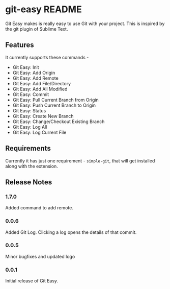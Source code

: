 # git-easy README

Git Easy makes is really easy to use Git with your project. This is inspired by the git plugin of Sublime Text.

## Features

It currently supports these commands -

 - Git Easy: Init
 - Git Easy: Add Origin
 - Git Easy: Add Remote
 - Git Easy: Add File/Directory
 - Git Easy: Add All Modified
 - Git Easy: Commit
 - Git Easy: Pull Current Branch from Origin
 - Git Easy: Push Current Branch to Origin
 - Git Easy: Status
 - Git Easy: Create New Branch
 - Git Easy: Change/Checkout Existing Branch
 - Git Easy: Log All
 - Git Easy: Log Current File

## Requirements

Currently it has just one requirement - `simple-git`, that will get installed along with the extension.

## Release Notes

### 1.7.0

Added command to add remote.

### 0.0.6

Added Git Log. Clicking a log opens the details of that commit.

### 0.0.5

Minor bugfixes and updated logo

### 0.0.1

Initial release of Git Easy.